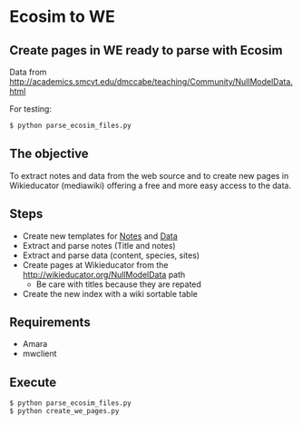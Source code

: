 # Ecosim to WE

## Create pages in WE ready to parse with Ecosim

Data from http://academics.smcvt.edu/dmccabe/teaching/Community/NullModelData.html

For testing: 
```bash
$ python parse_ecosim_files.py
```

## The objective

To extract notes and data from the web source and to create new pages in Wikieducator (mediawiki) offering a free and more easy access to the data.

## Steps
* Create new templates for [Notes](http://wikieducator.org/Template:NMNotes) and [Data](http://wikieducator.org/Template:NMData)
* Extract and parse notes (Title and notes)
* Extract and parse data (content, species, sites)
* Create pages at Wikieducator from the http://wikieducator.org/NullModelData path
  * Be care with titles because they are repated
* Create the new index with a wiki sortable table

## Requirements
* Amara
* mwclient

## Execute
```
$ python parse_ecosim_files.py
$ python create_we_pages.py
```
